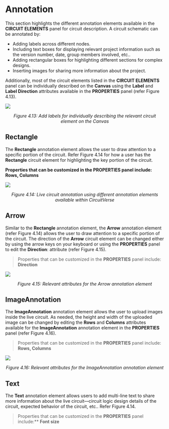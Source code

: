 
# Annotation

This section highlights the different annotation elements available in the **CIRCUIT ELEMENTS** panel for circuit description. A circuit schematic can be annotated by:

*   Adding labels across different nodes.
*   Including text boxes for displaying relevant project information such as the version number, date, group members involved, etc.. 
*   Adding rectangular boxes for highlighting different sections for complex designs.
*   Inserting images for sharing more information about the project.

Additionally, most of the circuit elements listed in the **CIRCUIT ELEMENTS** panel can be individually described on the **Canvas** using the **Label** and **Label Direction** attributes available in the **PROPERTIES** panel (refer Figure 4.13).

![](/images/img_chapter4/4.13.png)

<div align="center"><em>Figure 4.13: Add labels for individually describing the relevant circuit element on the Canvas</em></div>

## Rectangle

The **Rectangle** annotation element allows the user to draw attention to a specific portion of the circuit. Refer Figure 4.14 for how a user has the **Rectangle** circuit element for highlighting the key portion of the circuit.

**Properties that can be customized in the PROPERTIES panel include:** **Rows, Columns**

![](/images/img_chapter4/4.14.png)

<div align="center"><em>Figure 4.14: Live circuit annotation using different annotation elements available within CircuitVerse</em></div>

## Arrow

Similar to the **Rectangle** annotation element, the **Arrow** annotation element (refer Figure 4.14) allows the user to draw attention to a specific portion of the circuit. The direction of the **Arrow** circuit element can be changed either by using the arrow keys on your keyboard or using the **PROPERTIES** panel to edit the **Direction**: attribute (refer Figure 4.15).

> Properties that can be customized in the **PROPERTIES** panel include: **Direction**

![](/images/img_chapter4/4.15.png)

<div align="center"><em>Figure 4.15: Relevant attributes for the Arrow annotation element</em></div>

## ImageAnnotation

The **ImageAnnotation** annotation element allows the user to upload images inside the live circuit. As needed, the height and width of the uploaded image can be changed by editing the **Rows** and **Columns** attributes available for the **ImageAnnotation** annotation element in the **PROPERTIES** panel (refer Figure 4.16).

>Properties that can be customized in the **PROPERTIES** panel include: **Rows, Columns**

![](/images/img_chapter4/4.16.png)

<div align="center"><em>Figure 4.16: Relevant attributes for the ImageAnnotation annotation element</em></div>

## Text

The **Text** annotation element allows users to add multi-line text to share more information about the live circuit––circuit logic design details of the circuit, expected behavior of the circuit, etc.. Refer Figure 4.14.

>Properties that can be customized in the **PROPERTIES** panel include:** **Font size**
